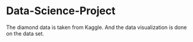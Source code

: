 # Data-Science-Project
The diamond data is taken from Kaggle.
And the data visualization is done on the data set.
